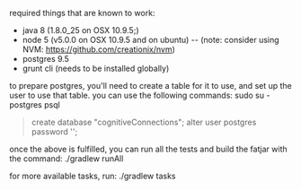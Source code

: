 required things that are known to work:
- java 8 (1.8.0_25 on OSX 10.9.5;)
- node 5 (v5.0.0 on OSX 10.9.5 and on ubuntu)
-- (note: consider using NVM: https://github.com/creationix/nvm)
- postgres 9.5
- grunt cli (needs to be installed globally)

to prepare postgres, you'll need to create a table for it to use, and set up the user to use that table.
you can use the following commands:
sudo su - postgres
psql
> create database "cognitiveConnections";
> alter user postgres password '';

once the above is fulfilled, you can run all the tests and build the fatjar with the command:
./gradlew runAll

for more available tasks, run:
./gradlew tasks
